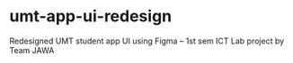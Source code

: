 # umt-app-ui-redesign
Redesigned UMT student app UI using Figma – 1st sem ICT Lab project by Team JAWA
